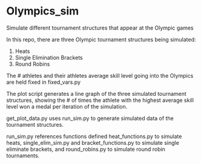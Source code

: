 # Olympics_sim
Simulate different tournament structures that appear at the Olympic games

In this repo, there are three Olympic tournament structures being simulated:
1. Heats
2. Single Elimination Brackets
3. Round Robins

The # athletes and their athletes average skill level going into the Olympics are held fixed in fixed_vars.py

The plot script generates a line graph of the three simulated tournament structures, showing the # of times the athlete with the highest average skill level won a medal per iteration of the simulation. 

get_plot_data.py uses run_sim.py to generate simulated data of the tournament structures. 

run_sim.py references functions defined heat_functions.py to simulate heats,  single_elim_sim.py and bracket_functions.py to simulate single eliminate brackets, and round_robins.py	to simulate round robin tournaments. 